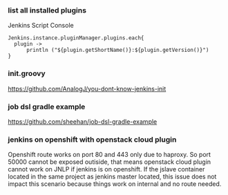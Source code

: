 ### list all installed plugins
Jenkins Script Console
```
Jenkins.instance.pluginManager.plugins.each{
  plugin -> 
      println ("${plugin.getShortName()}:${plugin.getVersion()}")
}
```

### init.groovy
https://github.com/AnalogJ/you-dont-know-jenkins-init

### job dsl gradle example
https://github.com/sheehan/job-dsl-gradle-example

### jenkins on openshift with openstack cloud plugin

Openshift route works on port 80 and 443 only due to haproxy. So port 50000 cannot be exposed outiside, that means openstack cloud plugin cannot work on JNLP if jenkins is on openshift. If the jslave container located in the same project as jenkins master located, this issue does not impact this scenario because things work on internal and no route needed.
